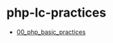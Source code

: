 # php-lc-practices

- [00_php_basic_practices]('https://github.com/apurvrp/php-lc-practices/tree/b779534999fa3e12355aaeec7213519f79ea866b/00_php_basic_practices')
